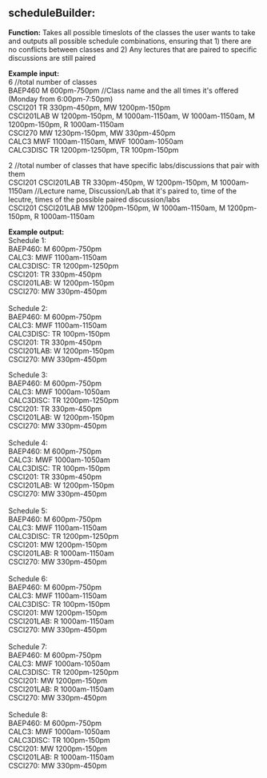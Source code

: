 ## scheduleBuilder:

**Function:** Takes all possible timeslots of the classes the user wants to take and outputs all possible schedule combinations, ensuring that 1) there are no conflicts between classes and 2) Any lectures that are paired to specific discussions are still paired

**Example input:** <br />
6   //total number of classes<br />
BAEP460 M 600pm-750pm   //Class name and the all times it's offered (Monday from 6:00pm-7:50pm) <br />
CSCI201 TR 330pm-450pm, MW 1200pm-150pm <br />
CSCI201LAB W 1200pm-150pm, M 1000am-1150am, W 1000am-1150am, M 1200pm-150pm, R 1000am-1150am <br />
CSCI270 MW 1230pm-150pm, MW 330pm-450pm <br />
CALC3 MWF 1100am-1150am, MWF 1000am-1050am <br />
CALC3DISC TR 1200pm-1250pm, TR 100pm-150pm <br />

2   //total number of classes that have specific labs/discussions that pair with them <br />
CSCI201 CSCI201LAB TR 330pm-450pm, W 1200pm-150pm, M 1000am-1150am //Lecture name, Discussion/Lab that it's paired to, time of the lecutre, times of the possible paired discussion/labs <br />
CSCI201 CSCI201LAB MW 1200pm-150pm, W 1000am-1150am, M 1200pm-150pm, R 1000am-1150am <br />

**Example output:** <br />
Schedule 1: <br />
BAEP460: M 600pm-750pm <br />
CALC3: MWF 1100am-1150am <br />
CALC3DISC: TR 1200pm-1250pm <br />
CSCI201: TR 330pm-450pm <br />
CSCI201LAB: W 1200pm-150pm <br />
CSCI270: MW 330pm-450pm <br />
<br />
Schedule 2: <br />
BAEP460: M 600pm-750pm <br />
CALC3: MWF 1100am-1150am <br />
CALC3DISC: TR 100pm-150pm <br />
CSCI201: TR 330pm-450pm <br />
CSCI201LAB: W 1200pm-150pm <br />
CSCI270: MW 330pm-450pm <br />

Schedule 3: <br />
BAEP460: M 600pm-750pm <br />
CALC3: MWF 1000am-1050am <br />
CALC3DISC: TR 1200pm-1250pm <br />
CSCI201: TR 330pm-450pm <br />
CSCI201LAB: W 1200pm-150pm <br />
CSCI270: MW 330pm-450pm <br />
<br />
Schedule 4: <br />
BAEP460: M 600pm-750pm <br />
CALC3: MWF 1000am-1050am <br />
CALC3DISC: TR 100pm-150pm <br />
CSCI201: TR 330pm-450pm <br />
CSCI201LAB: W 1200pm-150pm <br />
CSCI270: MW 330pm-450pm <br />
<br />
Schedule 5: <br />
BAEP460: M 600pm-750pm <br />
CALC3: MWF 1100am-1150am <br />
CALC3DISC: TR 1200pm-1250pm <br />
CSCI201: MW 1200pm-150pm <br />
CSCI201LAB: R 1000am-1150am <br />
CSCI270: MW 330pm-450pm <br />
<br />
Schedule 6: <br />
BAEP460: M 600pm-750pm <br />
CALC3: MWF 1100am-1150am <br />
CALC3DISC: TR 100pm-150pm <br />
CSCI201: MW 1200pm-150pm <br />
CSCI201LAB: R 1000am-1150am <br />
CSCI270: MW 330pm-450pm <br />
<br />
Schedule 7: <br />
BAEP460: M 600pm-750pm <br />
CALC3: MWF 1000am-1050am <br />
CALC3DISC: TR 1200pm-1250pm <br />
CSCI201: MW 1200pm-150pm <br />
CSCI201LAB: R 1000am-1150am <br />
CSCI270: MW 330pm-450pm <br />
<br />
Schedule 8: <br />
BAEP460: M 600pm-750pm <br />
CALC3: MWF 1000am-1050am <br />
CALC3DISC: TR 100pm-150pm <br />
CSCI201: MW 1200pm-150pm <br />
CSCI201LAB: R 1000am-1150am <br />
CSCI270: MW 330pm-450pm <br />
